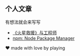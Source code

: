 ## 个人文章
有想法就会来写写

- [《火星救援》与工程师](https://github.com/playing/playing.github.io/issues/1)
- [npm: Node Package Manager](https://github.com/playing/playing.github.io/issues/2)

♥ made with love by playing
